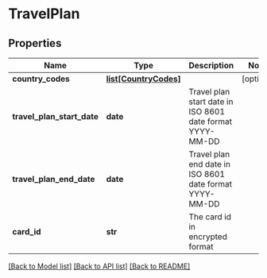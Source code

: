 # TravelPlan

## Properties
Name | Type | Description | Notes
------------ | ------------- | ------------- | -------------
**country_codes** | [**list[CountryCodes]**](CountryCodes.md) |  | [optional] 
**travel_plan_start_date** | **date** | Travel plan start date in ISO 8601 date format YYYY-MM-DD | 
**travel_plan_end_date** | **date** | Travel plan end date in ISO 8601 date format YYYY-MM-DD | 
**card_id** | **str** | The card id  in encrypted format | 

[[Back to Model list]](../README.md#documentation-for-models) [[Back to API list]](../README.md#documentation-for-api-endpoints) [[Back to README]](../README.md)


